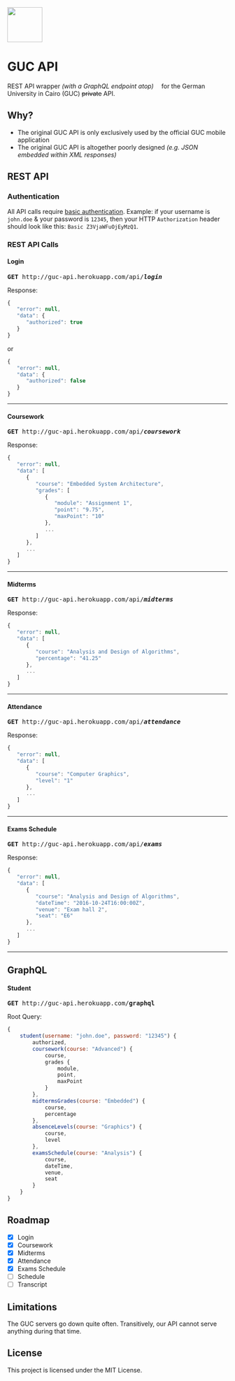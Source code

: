 <img src="https://lh6.ggpht.com/gNy40q6S_519oQZ_AE9sGypZ-Z94zDy2Xpm5Tg5mYf8yVOSLAxAhEatKLn0vJDyFErE=w300" width="80"/>

# GUC API

REST API wrapper *(with a GraphQL endpoint atop)* <img src="http://graphql.org/img/logo.svg" width="10"/> for the German University in Cairo (GUC) ~~private~~ API.

## Why?

* The original GUC API is only exclusively used by the official GUC mobile application
* The original GUC API is altogether poorly designed _(e.g. JSON embedded within XML responses)_

## REST API

### Authentication

All API calls require [basic authentication](https://en.wikipedia.org/wiki/Basic_access_authentication#Client_side).
Example: if your username is `john.doe` & your password is `12345`, then your HTTP `Authorization` header should look like this: `Basic Z3VjaWFuOjEyMzQ1`.

### REST API Calls

#### Login

<pre><b>GET</b> http://guc-api.herokuapp.com/api/<b><i>login</i></b></pre>

Response:
```javascript
{  
   "error": null,
   "data": {  
      "authorized": true
   }
}
```
or
```javascript
{  
   "error": null,
   "data": {  
      "authorized": false
   }
}
```

___

#### Coursework

<pre><b>GET</b> http://guc-api.herokuapp.com/api/<b><i>coursework</i></b></pre>

Response:
```javascript
{  
   "error": null,
   "data": [  
      {
         "course": "Embedded System Architecture",
         "grades": [  
            {  
               "module": "Assignment 1",
               "point": "9.75",
               "maxPoint": "10"
            },
            ...
         ]
      },
      ...
   ]
}
```

___

#### Midterms

<pre><b>GET</b> http://guc-api.herokuapp.com/api/<b><i>midterms</i></b></pre>

Response:
```javascript
{  
   "error": null,
   "data": [  
      {  
         "course": "Analysis and Design of Algorithms",
         "percentage": "41.25"
      },
      ...
   ]
}
```

___

#### Attendance

<pre><b>GET</b> http://guc-api.herokuapp.com/api/<b><i>attendance</i></b></pre>

Response:
```javascript
{  
   "error": null,
   "data": [  
      {  
         "course": "Computer Graphics",
         "level": "1"
      },
      ...
   ]
}
```

___

#### Exams Schedule

<pre><b>GET</b> http://guc-api.herokuapp.com/api/<b><i>exams</i></b></pre>

Response:
```javascript
{
   "error": null,
   "data": [
      {
         "course": "Analysis and Design of Algorithms",
         "dateTime": "2016-10-24T16:00:00Z",
         "venue": "Exam hall 2",
         "seat": "E6"
      },
      ...
   ]
}
```

***

## GraphQL

#### Student

<pre><b>GET</b> http://guc-api.herokuapp.com/<b>graphql</b></pre>

Root Query:
```javascript
{
    student(username: "john.doe", password: "12345") {
        authorized,
        coursework(course: "Advanced") {
            course,
            grades {
                module,
                point,
                maxPoint
            }
        },
        midtermsGrades(course: "Embedded") {
            course,
            percentage
        },
        absenceLevels(course: "Graphics") {
            course,
            level
        },
        examsSchedule(course: "Analysis") {
            course,
            dateTime,
            venue,
            seat
        }
    }
}
```

## Roadmap

- [x] Login
- [x] Coursework
- [x] Midterms
- [x] Attendance
- [x] Exams Schedule
- [ ] Schedule
- [ ] Transcript

## Limitations

The GUC servers go down quite often. Transitively, our API cannot serve anything during that time.

## License

This project is licensed under the MIT License.

